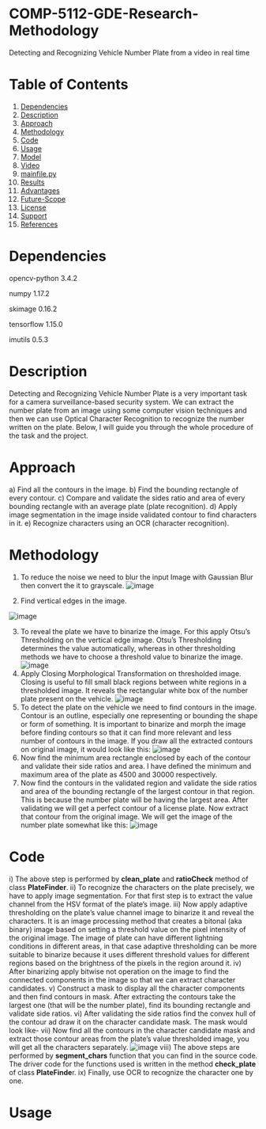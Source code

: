 # COMP-5112-GDE-Research-Methodology

Detecting and Recognizing Vehicle Number Plate from a video in real time

# Table of Contents

1) [Dependencies](#Dependencies "Goto Dependencies1")
2) [Description](#Description "Goto Description")
3) [Approach](#Approach "Goto Approach")
4) [Methodology](#Methodology "Goto Methodology")
5) [Code](#Code "Goto Code")
6) [Usage](#Usage "Goto Usage")
7) [Model](#Model "Goto Model")
8) [Video](#Video "Goto Video")
9) [mainfile.py](#mainfile.py "Goto mainfile.py")
10) [Results](#Results "Goto Results")
11) [Advantages](#Advantages "Goto Advantages")
12) [Future-Scope](#Future-Scope "Goto Future-Scope")
13) [License](#License "Goto License")
14) [Support](#Support "Goto Support")
15) [References](#Referencese "Goto References")


# Dependencies
opencv-python 3.4.2

numpy 1.17.2

skimage 0.16.2

tensorflow 1.15.0

imutils 0.5.3

# Description
Detecting and Recognizing Vehicle Number Plate is a very important task for a camera surveillance-based security system. We can extract the number plate from an image using some computer vision techniques and then we can use Optical Character Recognition to recognize the number written on the plate. Below, I will guide you through the whole procedure of the task and the project.

# Approach
a) Find all the contours in the image.
b) Find the bounding rectangle of every contour.
c) Compare and validate the sides ratio and area of every bounding rectangle with an average plate (plate recognition).
d) Apply image segmentation in the image inside validated contour to find characters in it.
e) Recognize characters using an OCR (character recognition).

# Methodology
1. To reduce the noise we need to blur the input Image with Gaussian Blur then convert the it to grayscale. 
![image](https://user-images.githubusercontent.com/79090426/129054772-03af6d70-a78d-424b-a1f4-da940f150087.png)

2. Find vertical edges in the image.

  ![image](https://user-images.githubusercontent.com/79090426/129055079-74a49172-5f27-4c2b-b87e-df05d02ecbf2.png)

3. To reveal the plate we have to binarize the image. For this apply Otsu’s Thresholding on the vertical edge image. Otsu’s Thresholding determines the value automatically, whereas in other thresholding methods we have to choose a threshold value to binarize the image.
![image](https://user-images.githubusercontent.com/79090426/129055947-463294b7-89b5-4d6f-aa1a-df2d1379bf9e.png)
4. Apply Closing Morphological Transformation on thresholded image. Closing is useful to fill small black regions between white regions in a thresholded image. It reveals the rectangular white box of the number plate present on the vehicle.
![image](https://user-images.githubusercontent.com/79090426/129056325-5a281b6c-b508-4758-872c-a811ec01b400.png)
5. To detect the plate on the vehicle we need to find contours in the image. Contour is an outline, especially one representing or bounding the shape or form of something. It is important to binarize and morph the image before finding contours so that it can find more relevant and less number of contours in the image. If you draw all the extracted contours on original image, it would look like this: 
![image](https://user-images.githubusercontent.com/79090426/129057654-c0fab284-e111-492d-b291-164f5e8b29a7.png)
6. Now find the minimum area rectangle enclosed by each of the contour and validate their side ratios and area. I have defined the minimum and maximum area of the plate as 4500 and 30000 respectively.
7. Now find the contours in the validated region and validate the side ratios and area of the bounding rectangle of the largest contour in that region. This is because the number plate will be having the largest area. After validating we will get a perfect contour of a license plate. Now extract that contour from the original image. We will get the image of the number plate somewhat like this:
![image](https://user-images.githubusercontent.com/79090426/129058410-ddef660a-08b3-4325-8899-1737a093a329.png)

# Code
i) The above step is performed by **clean_plate** and **ratioCheck** method of class **PlateFinder**.
ii) To recognize the characters on the plate precisely, we have to apply image segmentation. For that first step is to extract the value channel from the HSV format of the plate’s image.
iii) Now apply adaptive thresholding on the plate’s value channel image to binarize it and reveal the characters. It is an image processing method that creates a bitonal (aka binary) image based on setting a threshold value on the pixel intensity of the original image. The image of plate can have different lightning conditions in different areas, in that case adaptive thresholding can be more suitable to binarize because it uses different threshold values for different regions based on the brightness of the pixels in the region around it.
iv) After binarizing apply bitwise not operation on the image to find the connected components in the image so that we can extract character candidates.
v) Construct a mask to display all the character components and then find contours in mask. After extracting the contours take the largest one (that will be the number plate), find its bounding rectangle and validate side ratios.
vi) After validating the side ratios find the convex hull of the contour ad draw it on the character candidate mask. The mask would look like-
vii) Now find all the contours in the character candidate mask and extract those contour areas from the plate’s value thresholded image, you will get all the characters separately.
![image](https://user-images.githubusercontent.com/79090426/129067510-b879ad0a-d2c5-48e5-a5fd-fe8babcce4fc.png)
viii) The above steps are performed by **segment_chars** function that you can find in the source code. The driver code for the functions used is written in the method **check_plate** of class **PlateFinde**r. 
ix) Finally, use OCR to recognize the character one by one.

# Usage





